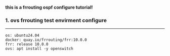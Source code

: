 **this is a frrouting ospf configure tutorial!**

### 1. ovs frrouting test envirment configure
--------------------------

    os: ubuntu24.04
    docker: quay.io/frrouting/frr:10.0.0
    frr: release 10.0.0
    ovs: apt install -y openswitch